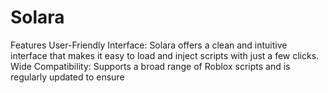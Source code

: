 # Solara
Features User-Friendly Interface: Solara offers a clean and intuitive interface that makes it easy to load and inject scripts with just a few clicks. Wide Compatibility: Supports a broad range of Roblox scripts and is regularly updated to ensure 
